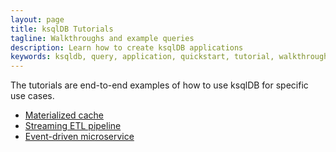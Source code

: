 ```yaml
---
layout: page
title: ksqlDB Tutorials
tagline: Walkthroughs and example queries
description: Learn how to create ksqlDB applications 
keywords: ksqldb, query, application, quickstart, tutorial, walkthrough, how to
---
```


The tutorials are end-to-end examples of how to use ksqlDB for specific use cases.

- [Materialized cache](materialized.md)
- [Streaming ETL pipeline](etl.md)
- [Event-driven microservice](event-driven-microservice.md)